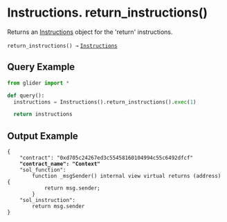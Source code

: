 # Instructions. return\_instructions()

Returns an [Instructions](./) object for the 'return' instructions.

`return_instructions() →` [`Instructions`](./)

## Query Example

```python
from glider import *

def query():
  instructions = Instructions().return_instructions().exec(1)

  return instructions
```

## Output Example

<pre class="language-solidity"><code class="lang-solidity">{
    "contract": "0xd705c24267ed3c55458160104994c55c6492dfcf"
<strong>    "contract_name": "Context"
</strong>    "sol_function":
        function _msgSender() internal view virtual returns (address) {
            return msg.sender;
        }
    "sol_instruction":
        return msg.sender
}
</code></pre>
